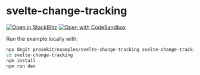 # svelte-change-tracking

[![Open in StackBlitz](https://developer.stackblitz.com/img/open_in_stackblitz.svg)](https://stackblitz.com/github/prosekit/examples/tree/master/svelte-change-tracking)
[![Open with CodeSandbox](https://assets.codesandbox.io/github/button-edit-lime.svg)](https://codesandbox.io/p/sandbox/github/prosekit/examples/tree/master/svelte-change-tracking)

Run the example locally with:

```bash
npx degit prosekit/examples/svelte-change-tracking svelte-change-tracking
cd svelte-change-tracking
npm install
npm run dev
```
